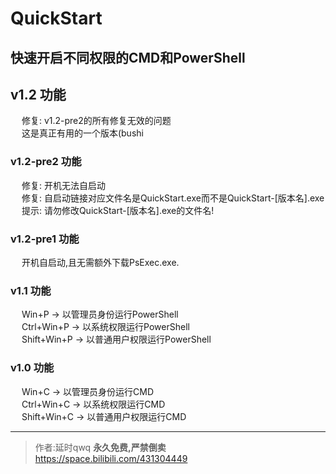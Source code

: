 # QuickStart  
快速开启不同权限的CMD和PowerShell  
---
## v1.2 功能
&emsp; 修复: v1.2-pre2的所有修复无效的问题  
&emsp; 这是真正有用的一个版本(bushi  

### v1.2-pre2 功能  
&emsp; 修复: 开机无法自启动  
&emsp; 修复: 自启动链接对应文件名是QuickStart.exe而不是QuickStart-[版本名].exe
&emsp; 提示: 请勿修改QuickStart-[版本名].exe的文件名!

### v1.2-pre1 功能  
&emsp; 开机自启动,且无需额外下载PsExec.exe. 

### v1.1 功能  
&emsp; Win+P -> 以管理员身份运行PowerShell  
&emsp; Ctrl+Win+P -> 以系统权限运行PowerShell  
&emsp; Shift+Win+P -> 以普通用户权限运行PowerShell  
  
### v1.0 功能  
&emsp; Win+C	-> 以管理员身份运行CMD  
&emsp; Ctrl+Win+C	-> 以系统权限运行CMD  
&emsp; Shift+Win+C -> 以普通用户权限运行CMD  

---   
>作者:延时qwq **永久免费,严禁倒卖**  
>https://space.bilibili.com/431304449
